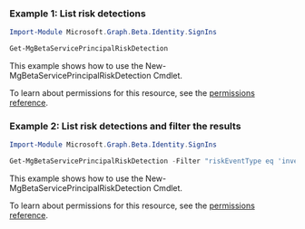 ### Example 1: List risk detections

```powershell
Import-Module Microsoft.Graph.Beta.Identity.SignIns

Get-MgBetaServicePrincipalRiskDetection
```
This example shows how to use the New-MgBetaServicePrincipalRiskDetection Cmdlet.

To learn about permissions for this resource, see the [permissions reference](/graph/permissions-reference).

### Example 2: List risk detections and filter the results

```powershell
Import-Module Microsoft.Graph.Beta.Identity.SignIns

Get-MgBetaServicePrincipalRiskDetection -Filter "riskEventType eq 'investigationsThreatIntelligence' or riskLevel eq 'medium'"
```
This example shows how to use the New-MgBetaServicePrincipalRiskDetection Cmdlet.

To learn about permissions for this resource, see the [permissions reference](/graph/permissions-reference).

